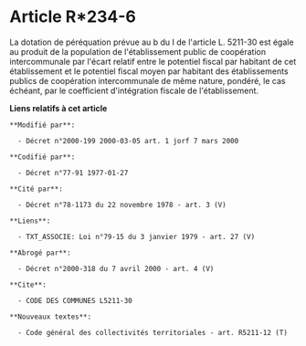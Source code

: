 # Article R*234-6

La dotation de péréquation prévue au b du I de l'article L. 5211-30 est égale au produit de la population de l'établissement
public de coopération intercommunale par l'écart relatif entre le potentiel fiscal par habitant de cet établissement et le
potentiel fiscal moyen par habitant des établissements publics de coopération intercommunale de même nature, pondéré, le cas
échéant, par le coefficient d'intégration fiscale de l'établissement.

**Liens relatifs à cet article**

	**Modifié par**:

	  - Décret n°2000-199 2000-03-05 art. 1 jorf 7 mars 2000

	**Codifié par**:

	  - Décret n°77-91 1977-01-27

	**Cité par**:

	  - Décret n°78-1173 du 22 novembre 1978 - art. 3 (V)

	**Liens**:

	  - TXT_ASSOCIE: Loi n°79-15 du 3 janvier 1979 - art. 27 (V)

	**Abrogé par**:

	  - Décret n°2000-318 du 7 avril 2000 - art. 4 (V)

	**Cite**:

	  - CODE DES COMMUNES L5211-30

	**Nouveaux textes**:

	  - Code général des collectivités territoriales - art. R5211-12 (T)
